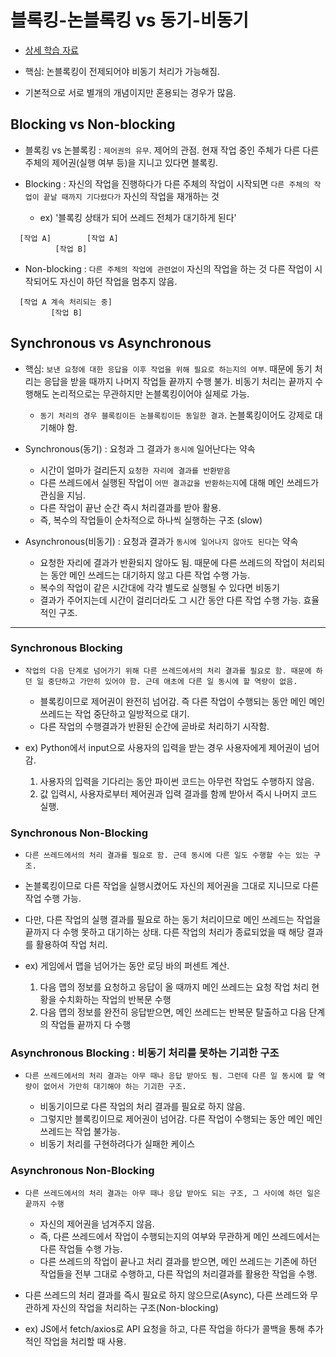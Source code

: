 # 블록킹-논블록킹 vs 동기-비동기

- [상세 학습 자료](https://velog.io/@codemcd/Sync-VS-Async-Blocking-VS-Non-Blocking-sak6d01fhx)

- 핵심: 논블록킹이 전제되어야 비동기 처리가 가능해짐.
- 기본적으로 서로 별개의 개념이지만 혼용되는 경우가 많음.

## Blocking vs Non-blocking

- 블록킹 vs 논블록킹 : `제어권의 유무`. 제어의 관점. 현재 작업 중인 주체가 다른 다른 주체의 제어권(실행 여부 등)을 지니고 있다면 블록킹.

- Blocking : 자신의 작업을 진행하다가 다른 주체의 작업이 시작되면
  `다른 주체의 작업이 끝날 때까지 기다렸다가` 자신의 작업을 재개하는 것

  - ex) '블록킹 상태가 되어 쓰레드 전체가 대기하게 된다'

```
  [작업 A]        [작업 A]
          [작업 B]
```

- Non-blocking : `다른 주체의 작업에 관련없이` 자신의 작업을 하는 것
  다른 작업이 시작되어도 자신이 하던 작업을 멈추지 않음.

```
  [작업 A 계속 처리되는 중]
         [작업 B]
```

## Synchronous vs Asynchronous

- 핵심: `보낸 요청에 대한 응답을 이후 작업을 위해 필요로 하는지의 여부`. 때문에 동기 처리는 응답을 받을 때까지 나머지 작업들 끝까지 수행 불가. 비동기 처리는 끝까지 수행해도 논리적으로는 무관하지만 논블록킹이어야 실제로 가능.

  - `동기 처리의 경우 블록킹이든 논블록킹이든 동일한 결과`. 논블록킹이어도 강제로 대기해야 함.

- Synchronous(동기) : 요청과 그 결과가 `동시에` 일어난다는 약속

  - 시간이 얼마가 걸리든지 `요청한 자리에 결과를 반환받음`
  - 다른 쓰레드에서 실행된 작업이 `어떤 결과값을 반환하는지`에 대해 메인 쓰레드가 관심을 지님.
  - 다른 작업이 끝난 순간 즉시 처리결과를 받아 활용.
  - 즉, 복수의 작업들이 순차적으로 하나씩 실행하는 구조 (slow)

- Asynchronous(비동기) : 요청과 결과가 `동시에 일어나지 않아도 된다`는 약속

  - 요청한 자리에 결과가 반환되지 않아도 됨. 때문에 다른 쓰레드의 작업이 처리되는 동안 메인 쓰레드는 대기하지 않고 다른 작업 수행 가능.
  - 복수의 작업이 같은 시간대에 각각 별도로 실행될 수 있다면 비동기
  - 결과가 주어지는데 시간이 걸리더라도 그 시간 동안 다른 작업 수행 가능. 효율적인 구조.

---

### Synchronous Blocking

- `작업의 다음 단계로 넘어가기 위해 다른 쓰레드에서의 처리 결과를 필요로 함. 때문에 하던 일 중단하고 가만히 있어야 함. 근데 애초에 다른 일 동시에 할 역량이 없음.`

  - 블록킹이므로 제어권이 완전히 넘어감. 즉 다른 작업이 수행되는 동안 메인 메인 쓰레드는 작업 중단하고 일방적으로 대기.
  - 다른 작업의 수행결과가 반환된 순간에 곧바로 처리하기 시작함.

- ex) Python에서 input으로 사용자의 입력을 받는 경우 사용자에게 제어권이 넘어감.
  1. 사용자의 입력을 기다리는 동안 파이썬 코드는 아무런 작업도 수행하지 않음.
  2. 값 입력시, 사용자로부터 제어권과 입력 결과를 함께 받아서 즉시 나머지 코드 실행.

### Synchronous Non-Blocking

- `다른 쓰레드에서의 처리 결과를 필요로 함. 근데 동시에 다른 일도 수행할 수는 있는 구조.`

- 논블록킹이므로 다른 작업을 실행시켰어도 자신의 제어권을 그대로 지니므로 다른 작업 수행 가능.
- 다만, 다른 작업의 실행 결과를 필요로 하는 동기 처리이므로 메인 쓰레드는 작업을 끝까지 다 수행 못하고 대기하는 상태. 다른 작업의 처리가 종료되었을 때 해당 결과를 활용하여 작업 처리.

- ex) 게임에서 맵을 넘어가는 동안 로딩 바의 퍼센트 계산.
  1. 다음 맵의 정보를 요청하고 응답이 올 때까지 메인 쓰레드는 요청 작업 처리 현황을 수치화하는 작업의 반복문 수행
  2. 다음 맵의 정보를 완전히 응답받으면, 메인 쓰레드는 반복문 탈출하고 다음 단계의 작업들 끝까지 다 수행

### Asynchronous Blocking : 비동기 처리를 못하는 기괴한 구조

- `다른 쓰레드에서의 처리 결과는 아무 때나 응답 받아도 됨. 그런데 다른 일 동시에 할 역량이 없어서 가만히 대기해야 하는 기괴한 구조.`

  - 비동기이므로 다른 작업의 처리 결과를 필요로 하지 않음.
  - 그렇지만 블록킹이므로 제어권이 넘어감. 다른 작업이 수행되는 동안 메인 메인 쓰레드는 작업 불가능.
  - 비동기 처리를 구현하려다가 실패한 케이스

### Asynchronous Non-Blocking

- `다른 쓰레드에서의 처리 결과는 아무 때나 응답 받아도 되는 구조, 그 사이에 하던 일은 끝까지 수행`

  - 자신의 제어권을 넘겨주지 않음.
  - 즉, 다른 쓰레드에서 작업이 수행되는지의 여부와 무관하게 메인 쓰레드에서는 다른 작업들 수행 가능.
  - 다른 쓰레드의 작업이 끝나고 처리 결과를 받으면, 메인 쓰레드는 기존에 하던 작업들을 전부 그대로 수행하고, 다른 작업의 처리결과를 활용한 작업을 수행.

- 다른 쓰레드의 처리 결과를 즉시 필요로 하지 않으므로(Async), 다른 쓰레드와 무관하게 자신의 작업을 처리하는 구조(Non-blocking)

- ex) JS에서 fetch/axios로 API 요청을 하고, 다른 작업을 하다가 콜백을 통해 추가적인 작업을 처리할 때 사용.
